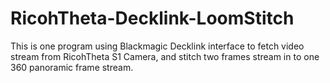 # RicohTheta-Decklink-LoomStitch
This is one program using Blackmagic Decklink interface to fetch video stream from RicohTheta  S1 Camera, and stitch two frames stream in to one 360 panoramic frame stream.

